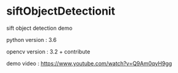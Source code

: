 # siftObjectDetectionit
sift object detection demo

python version : 3.6

opencv version : 3.2 + contribute

demo video : https://www.youtube.com/watch?v=Q9Am0qyH9gg
